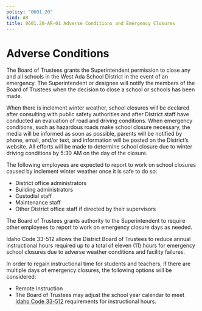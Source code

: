 ```yaml
---
policy: "0601.20"
kind: AR
title: 0601.20-AR-01 Adverse Conditions and Emergency Closures
---
```



# Adverse Conditions

The Board of Trustees grants the Superintendent permission to close any and all schools in the West Ada School District in the event of an emergency.  The Superintendent or designee will notify the members of the Board of Trustees when the decision to close a school or schools has been made.

When there is inclement winter weather, school closures will be declared after consulting with public safety authorities and after District staff have conducted an evaluation of road and driving conditions. When emergency conditions, such as hazardous roads make school closure necessary, the media will be informed as soon as possible, parents will be notified by phone, email, and/or text, and information will be posted on the District’s website.  All efforts will be made to determine school closure due to winter driving conditions by 5:30 AM on the day of the closure.

The following employees are expected to report to work on school closures caused by inclement winter weather once it is safe to do so:

- District office administrators
- Building administrators
- Custodial staff
- Maintenance staff
- Other District office staff if directed by their supervisors

The Board of Trustees grants authority to the Superintendent to require other employees to report to work on emergency closure days as needed.

Idaho Code 33-512 allows the District Board of Trustees to reduce annual instructional hours required up to a total of eleven (11) hours for emergency school closures due to adverse weather conditions and facility failures.

In order to regain instructional time for students and teachers, if there are multiple days of emergency closures, the following options will be considered:

- Remote Instruction
- The Board of Trustees may adjust the school year calendar to meet [Idaho Code 33-512](https://legislature.idaho.gov/statutesrules/idstat/title33/t33ch5/sect33-512/) requirements for instructional hours.
